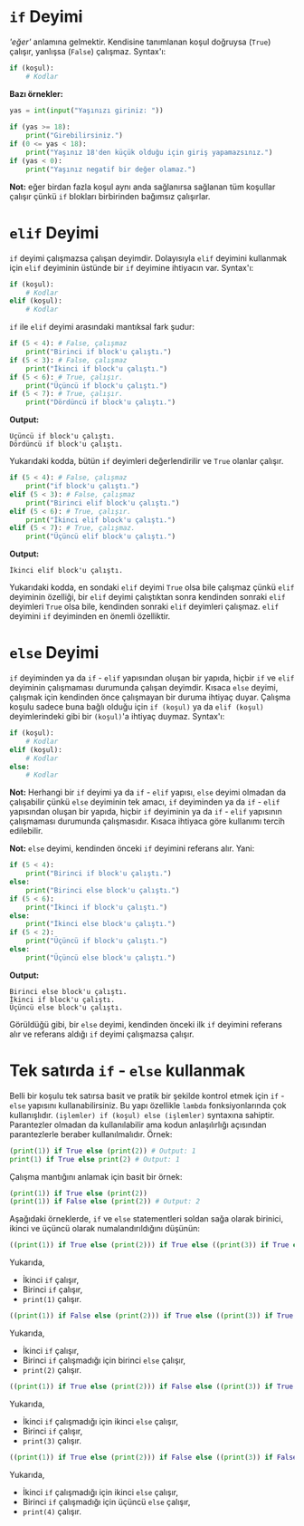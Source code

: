 ﻿# `if` Deyimi
*'eğer'* anlamına gelmektir. Kendisine tanımlanan koşul doğruysa (`True`) çalışır, yanlışsa (`False`) çalışmaz. Syntax'ı:
```py
if (koşul):
	# Kodlar
``` 
**Bazı örnekler:**
```py
yas = int(input("Yaşınızı giriniz: "))
  
if (yas >= 18):
	print("Girebilirsiniz.")
if (0 <= yas < 18):
	print("Yaşınız 18'den küçük olduğu için giriş yapamazsınız.")
if (yas < 0):
	print("Yaşınız negatif bir değer olamaz.")
```
**Not:** eğer birdan fazla koşul aynı anda sağlanırsa sağlanan tüm koşullar çalışır çünkü `if` blokları birbirinden bağımsız çalışırlar.

<h1></h1>

# `elif` Deyimi
`if` deyimi çalışmazsa çalışan deyimdir. Dolayısıyla `elif` deyimini kullanmak için `elif` deyiminin üstünde bir `if` deyimine ihtiyacın var. Syntax'ı:
```py
if (koşul):
	# Kodlar
elif (koşul):
	# Kodlar
```
`if` ile `elif` deyimi arasındaki mantıksal fark şudur:
```py
if (5 < 4): # False, çalışmaz
	print("Birinci if block'u çalıştı.")
if (5 < 3): # False, çalışmaz
	print("İkinci if block'u çalıştı.")
if (5 < 6): # True, çalışır.
	print("Üçüncü if block'u çalıştı.")
if (5 < 7): # True, çalışır.
	print("Dördüncü if block'u çalıştı.")
```
**Output:**
```
Üçüncü if block'u çalıştı.
Dördüncü if block'u çalıştı.
```
Yukarıdaki kodda, bütün `if` deyimleri değerlendirilir ve `True` olanlar çalışır.
```py
if (5 < 4): # False, çalışmaz
	print("if block'u çalıştı.")
elif (5 < 3): # False, çalışmaz
	print("Birinci elif block'u çalıştı.")
elif (5 < 6): # True, çalışır.
	print("İkinci elif block'u çalıştı.")
elif (5 < 7): # True, çalışmaz.
	print("Üçüncü elif block'u çalıştı.")
```
**Output:**
```
İkinci elif block'u çalıştı.
```
Yukarıdaki kodda, en sondaki `elif` deyimi `True` olsa bile çalışmaz çünkü `elif` deyiminin özelliği, bir `elif` deyimi çalıştıktan sonra kendinden sonraki `elif` deyimleri `True` olsa bile, kendinden sonraki `elif` deyimleri çalışmaz. `elif` deyimini `if` deyiminden en önemli özelliktir.

<h1></h1>

# `else` Deyimi
`if` deyiminden ya da `if` - `elif` yapısından oluşan bir yapıda, hiçbir `if` ve `elif` deyiminin çalışmaması durumunda çalışan deyimdir.  Kısaca `else` deyimi, çalışmak için kendinden önce çalışmayan bir duruma ihtiyaç duyar. Çalışma koşulu sadece buna bağlı olduğu için `if (koşul)` ya da `elif (koşul)` deyimlerindeki gibi bir `(koşul)`'a ihtiyaç duymaz. Syntax'ı:
```py
if (koşul):
	# Kodlar
elif (koşul):
	# Kodlar
else:
	# Kodlar
```
**Not:** Herhangi bir `if` deyimi ya da `if` - `elif` yapısı, `else` deyimi olmadan da çalışabilir çünkü `else` deyiminin tek amacı, `if` deyiminden ya da `if` - `elif` yapısından oluşan bir yapıda, hiçbir `if` deyiminin ya da `if` - `elif` yapısının çalışmaması durumunda çalışmasıdır. Kısaca ihtiyaca göre kullanımı tercih edilebilir.

**Not:** `else` deyimi, kendinden önceki `if` deyimini referans alır. Yani:
```py
if (5 < 4):
	print("Birinci if block'u çalıştı.")
else:
	print("Birinci else block'u çalıştı.")
if (5 < 6):
	print("İkinci if block'u çalıştı.")
else:
	print("İkinci else block'u çalıştı.")
if (5 < 2):
	print("Üçüncü if block'u çalıştı.")
else:
	print("Üçüncü else block'u çalıştı.")
```

**Output:**

```
Birinci else block'u çalıştı.
İkinci if block'u çalıştı.
Üçüncü else block'u çalıştı.
```
Görüldüğü gibi, bir `else` deyimi, kendinden önceki ilk `if` deyimini referans alır ve referans aldığı `if` deyimi çalışmazsa çalışır.

<h1></h1>

# Tek satırda `if` - `else` kullanmak
Belli bir koşulu tek satırsa basit ve pratik bir şekilde kontrol etmek için `if` - `else` yapısını kullanabilirsiniz. Bu yapı özellikle `lambda` fonksiyonlarında çok kullanışlıdır. `(işlemler) if (koşul) else (işlemler)` syntaxına sahiptir. Parantezler olmadan da kullanılabilir ama kodun anlaşılırlığı açısından parantezlerle beraber kullanılmalıdır. Örnek:
```py
(print(1)) if True else (print(2)) # Output: 1
print(1) if True else print(2) # Output: 1
```
Çalışma mantığını anlamak için basit bir örnek:
```py
(print(1)) if True else (print(2)) 
(print(1)) if False else (print(2)) # Output: 2
```
Aşağıdaki örneklerde, `if` ve `else` statementleri soldan sağa olarak birinici, ikinci ve üçüncü olarak numalandırıldığını düşünün:
```py
((print(1)) if True else (print(2))) if True else ((print(3)) if True else print(4)) # Output: 1
```
Yukarıda,
- İkinci `if` çalışır,
- Birinci `if` çalışır,
- `print(1)` çalışır.
```py
((print(1)) if False else (print(2))) if True else ((print(3)) if True else print(4))# Output: 2
```
Yukarıda,
- İkinci `if` çalışır,
- Birinci `if` çalışmadığı için birinci `else` çalışır,
- `print(2)` çalışır.
```py
((print(1)) if True else (print(2))) if False else ((print(3)) if True else print(4))# Output: 3
```
Yukarıda,
- İkinci `if` çalışmadığı için ikinci `else` çalışır,
- Birinci `if` çalışır,
- `print(3)` çalışır.
```py
((print(1)) if True else (print(2))) if False else ((print(3)) if False else print(4))# Output: 4
```
Yukarıda,
- İkinci `if` çalışmadığı için ikinci `else` çalışır,
- Birinci `if` çalışmadığı için üçüncü `else` çalışır,
- `print(4)` çalışır.